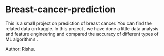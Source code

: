 # Breast-cancer-prediction
This is a small project on prediction of breast cancer.
You can find the related data on kaggle.
In this project , we have done a little data analysis and feature engineering and compared the accuracy of different types of ML algorithms .

Author: Rishu.